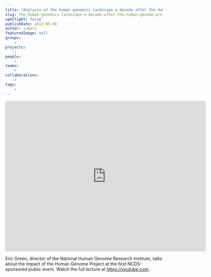 ```yaml
---
title: "Analysis of the human genomics landscape a decade after the Human Genome Project"
slug: the-human-genomics-landscape-a-decade-after-the-human-genome-project
spotlight: false
publishDate: 2013-05-08
author: subers
featuredImage: null
groups:
    - 
projects:
    - 
people:
    - 
teams: 
    - 
collaborations:
    - 
tags:
    - 
---
```

<iframe src="https://www.youtube.com/embed/qF5PTiyDHVY" width="640" height="480" frameborder="0" allowfullscreen="allowfullscreen"></iframe>

Eric Green, director of the National Human Genome Research Institute, talks about the impact of the Human Genome Project at the first NCDS-sponsored public event. Watch the full lecture at <a href="https://www.youtube.com/embed/qF5PTiyDHVY" target="_blank" rel="noopener">https://youtube.com.
